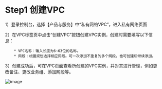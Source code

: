 

# Step1 创建VPC

1）登录控制台，选择【产品与服务】中“私有网络VPC”，进入私有网络页面

2）在VPC标签页中点击“创建VPC”按钮创建VPC实例，创建时需要填写以下信息：

``` 
    * VPC名称：输入长度为6~63位的名称。
    * 网段：根据规划选择相应网段。可一次添加不重复的多个网段，也可创建后继续添加。
```

3）创建成功后，可在VPC页面查看所创建的VPC实例，并对其进行管理，例如更改备注、更改业务组、添加网段等。

![image](/images/creat_vpc.png)
